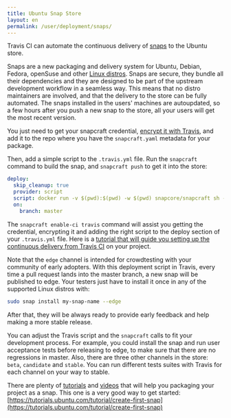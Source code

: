 ```yaml
---
title: Ubuntu Snap Store
layout: en
permalink: /user/deployment/snaps/
---
```


Travis CI can automate the continuous delivery of [snaps](https://snapcraft.io) to the Ubuntu store.

Snaps are a new packaging and delivery system for Ubuntu, Debian, Fedora, openSuse and other [Linux distros](https://snapcraft.io/docs/core/install). Snaps are secure, they bundle all their dependencies and they are designed to be part of the upstream development workflow in a seamless way. This means that no distro maintainers are involved, and that the delivery to the store can be fully automated. The snaps installed in the users' machines are autoupdated, so a few hours after you push a new snap to the store, all your users will get the most recent version.

You just need to get your snapcraft credential, [encrypt it with Travis](https://docs.travis-ci.com/user/encrypting-files), and add it to the repo where you have the `snapcraft.yaml` metadata for your package.

Then, add a simple script to the `.travis.yml` file. Run the `snapcraft` command to build the snap, and `snapcraft push` to get it into the store:

```yaml
deploy:
  skip_cleanup: true
  provider: script
  script: docker run -v $(pwd):$(pwd) -w $(pwd) snapcore/snapcraft sh -c "apt update && snapcraft && snapcraft push *.snap --release edge"
  on:
    branch: master
```

The `snapcraft enable-ci travis` command will assist you getting the credential, encrypting it and adding the right script to the deploy section of your `.travis.yml` file. Here is a [tutorial that will guide you setting up the continuous delivery from Travis CI](https://tutorials.ubuntu.com/tutorial/continuous-snap-delivery-from-travis-ci#0) on your project.

Note that the `edge` channel is intended for crowdtesting with your community of early adopters. With this deployment script in Travis, every time a pull request lands into the master branch, a new snap will be published to edge. Your testers just have to install it once in any of the supported Linux distros with:

```bash
sudo snap install my-snap-name --edge
```

After that, they will be always ready to provide early feedback and help making a more stable release.

You can adjust the Travis script and the `snapcraft` calls to fit your development process. For example, you could install the snap and run user acceptance tests before releasing to edge, to make sure that there are no regressions in master. Also, there are three other channels in the store: `beta`, `candidate` and `stable`. You can run different tests suites with Travis for each channel on your way to stable.

There are plenty of [tutorials](https://tutorials.ubuntu.com/) and [videos](https://www.youtube.com/snapcraftio) that will help you packaging your project as a snap. This one is a very good way to get started: [https://tutorials.ubuntu.com/tutorial/create-first-snap](https://tutorials.ubuntu.com/tutorial/create-first-snap)
